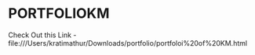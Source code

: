 # PORTFOLIOKM
Check Out this Link - 
file:///Users/kratimathur/Downloads/portfolio/portfoloi%20of%20KM.html
